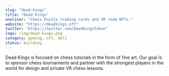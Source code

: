 ```yaml
---
slug: "dead-kings"
title: "Dead Kings"
oneliner: "Chess Puzzle trading cards and VR room NFTs."
website: "https://deadkings.nft"
twitter: "https://twitter.com/DeadKingsToken"
logo: /img/dead-kings.png
category: gaming, nft, defi
status: building
---
```


Dead Kings is focused on chess tutorials in the form of fine art. Our goal is to sponsor chess tournaments and partner with the strongest players in the world for design and private VR chess lessons.
